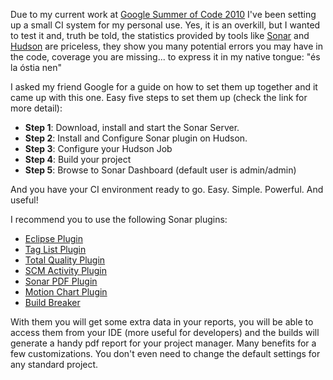 Due to my current work at [Google Summer of Code 2010](https://wiki.duraspace.org/display/GSOC/GSOC10+-+Add+Unit+Testing+to+Dspace) I've been setting up a small CI system for my personal use. Yes, it is an overkill, but I wanted to test it and, truth be told, the statistics provided by tools like [Sonar](http://www.sonarsource.org/) and [Hudson](http://hudson-ci.org/) are priceless, they show you many potential errors you may have in the code, coverage you are missing... to express it in my native tongue: "és la óstia nen"

I asked my friend Google for a guide on how to set them up together and it came up with this one. Easy five steps to set them up (check the link for more detail):

* **Step 1**: Download, install and start the Sonar Server.
* **Step 2**: Install and Configure Sonar plugin on Hudson.
* **Step 3**: Configure your Hudson Job
* **Step 4**: Build your project
* **Step 5**: Browse to Sonar Dashboard (default user is admin/admin)

And you have your CI environment ready to go.  Easy. Simple. Powerful. And useful!

I recommend you to use the following Sonar plugins:

+ [Eclipse Plugin][1]
+ [Tag List Plugin][2]
+ [Total Quality Plugin][3]
+ [SCM Activity Plugin][4]
+ [Sonar PDF Plugin][5]
+ [Motion Chart Plugin][6]
+ [Build Breaker][7]

With them you will get some extra data in your reports, you will be able to access them from your IDE (more useful for developers) and the builds will generate a handy pdf report for your project manager. Many benefits for a few customizations. You don't even need to change the default settings for any standard project.


  [1]: http://docs.codehaus.org/display/SONAR/Installing+Sonar+in+Eclipse
  [2]: http://docs.codehaus.org/display/SONAR/Taglist+Plugin
  [3]: http://docs.codehaus.org/display/SONAR/Total+Quality+Plugin
  [4]: http://docs.codehaus.org/display/SONAR/SCM+Activity+Plugin
  [5]: http://docs.codehaus.org/display/SONAR/Sonar+PDF+Plugin
  [6]: http://docs.codehaus.org/display/SONAR/Motion+Chart+plugin
  [7]: http://docs.codehaus.org/display/SONAR/Build+Breaker+Plugin